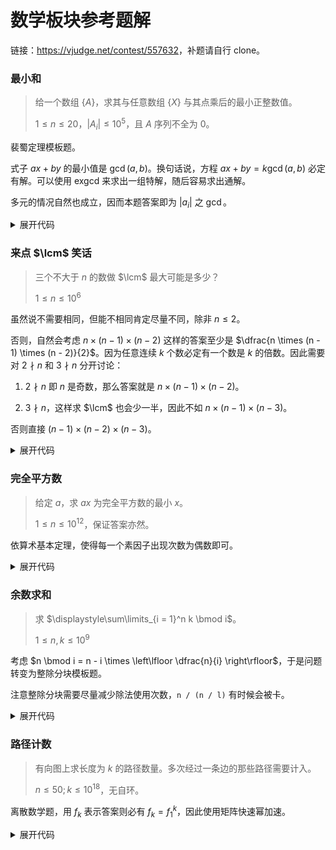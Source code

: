 # 数学板块参考题解

链接：<https://vjudge.net/contest/557632>，补题请自行 clone。

### 最小和
> 给一个数组 $\{A\}$，求其与任意数组 $\{X\}$ 与其点乘后的最小正整数值。
>
> $1 \leq n \leq 20$，$|A_i| \leq 10^5$，且 $A$ 序列不全为 $0$。

裴蜀定理模板题。

式子 $ax + by$ 的最小值是 $\gcd(a, b)$。换句话说，方程 $ax + by = k\gcd(a, b)$ 必定有解。可以使用 exgcd 来求出一组特解，随后容易求出通解。

多元的情况自然也成立，因而本题答案即为 $|a_i|$ 之 $\gcd$。

<details><summary>展开代码 </summary>

```cpp
#include <bits/stdc++.h>

int main() {
    std::cin.tie(nullptr)->sync_with_stdio(false);

    int n;
    std::cin >> n;
    std::vector<int> a(n);
    for (auto &i : a) std::cin >> i;

    int ans = 0;
    for (int i = 0; i < n; ++i) {
        ans = std::gcd(ans, std::abs(a[i]));
    }

    std::cout << ans << "\n";
    return 0;
}
```

</details>

### 来点 $\lcm$ 笑话
> 三个不大于 $n$ 的数做 $\lcm$ 最大可能是多少？
>
> $1 \leq n \leq 10^6$

虽然说不需要相同，但能不相同肯定尽量不同，除非 $n \leq 2$。

否则，自然会考虑 $n \times (n - 1) \times (n - 2)$ 这样的答案至少是 $\dfrac{n \times (n - 1) \times (n - 2)}{2}$。因为任意连续 $k$ 个数必定有一个数是 $k$ 的倍数。因此需要对 $2 \nmid n$ 和 $3 \nmid n$ 分开讨论：

1. $2 \nmid n$ 即 $n$ 是奇数，那么答案就是 $n \times (n - 1) \times (n - 2)$。

2. $3 \nmid n$，这样求 $\lcm$ 也会少一半，因此不如 $n \times (n - 1) \times (n - 3)$。

否则直接 $(n - 1) \times (n - 2) \times (n - 3)$。

<details><summary>展开代码 </summary>

```cpp
#include <bits/stdc++.h>

using ll = long long;
using exll = __int128;

int main() {
    std::cin.tie(nullptr)->sync_with_stdio(false);

    int n;
    std::cin >> n;
    std::vector<int> a(n);

    auto ans = (exll)n * (n - 1) * (n - 2) * (n - 3);

    if (n <= 2) {
        std::cout << n << '\n';
    } else if (n % 2) {
        std::cout << (ll)(ans / (n - 3)) << '\n';
    } else if (n % 3) {
        std::cout << (ll)(ans / (n - 2)) << '\n';
    } else {
        std::cout << (ll)(ans / n) << '\n';
    }

    return 0;
}
```

</details>

### 完全平方数
> 给定 $a$，求 $ax$ 为完全平方数的最小 $x$。
>
> $1 \leq n \leq 10^{12}$，保证答案亦然。

依算术基本定理，使得每一个素因子出现次数为偶数即可。

<details><summary>展开代码 </summary>

```cpp
#include <bits/stdc++.h>

using ll = long long;

int main() {
    std::cin.tie(nullptr)->sync_with_stdio(false);

    ll a, ans = 1;
    std::cin >> a;

    for (ll i = 2; i * i <= a; i++) {
        if (int cnt = 0; a % i == 0) {
            while (a % i == 0) cnt++, a /= i;
            if (cnt & 1) ans *= i;
        }
    }

    std::cout << ans * a << '\n';

    return 0;
}
```

</details>

### 余数求和
> 求 $\displaystyle\sum\limits_{i = 1}^n k \bmod i$。
>
> $1 \leq n, k \leq 10^9$

考虑 $n \bmod i = n - i \times \left\lfloor \dfrac{n}{i} \right\rfloor$，于是问题转变为整除分块模板题。

注意整除分块需要尽量减少除法使用次数，`n / (n / l)` 有时候会被卡。

<details><summary>展开代码 </summary>

```cpp
#include <bits/stdc++.h>

using ll = long long;

int main() {
    std::cin.tie(nullptr)->sync_with_stdio(false);

    ll n, k;
    std::cin >> n >> k;

    ll ans = n * k;
    for (int l = 1, r = 0; l <= n; l = r + 1) {
        ll t = k / l;
        r = t ? std::min(n, k / t) : n;
        ans -= t * (r - l + 1) * (l + r) / 2;
    }

    std::cout << ans << '\n';

    return 0;
}
```

</details>

### 路径计数
> 有向图上求长度为 $k$ 的路径数量。多次经过一条边的那些路径需要计入。
>
> $n \leq 50; k \leq 10^{18}$，无自环。

离散数学题，用 $f_k$ 表示答案则必有 $f_k = f_1^k$，因此使用矩阵快速幂加速。

<details><summary>展开代码 </summary>

```cpp
#include <bits/stdc++.h>

using ll = long long;

const int N = 50;
const int mod = 1000000007;

using matrix = std::array<std::array<int, N>, N>;

int n;

matrix operator *(const matrix &lhs, const matrix &rhs) {
    matrix res{};
    for (int i = 0; i < n; i++) {
        for (int k = 0; k < n; k++) {
            for (int j = 0; j < n; j++) {
                res[i][j] = ((ll) res[i][j] + (ll) lhs[i][k] * rhs[k][j] % mod) % mod;
            }
        }
    }
    return res;
}

matrix power(matrix x, ll k) {
    matrix res{};
    for (int i = 0; i < n; i++) res[i][i] = 1;
    for (; k; k /= 2, x = x * x)
        if (k & 1) res = res * x;
    return res;
}

int main() {
    std::cin.tie(nullptr)->sync_with_stdio(false);
    
    ll k;
    std::cin >> n >> k;
    
    matrix x{};
    for (int i = 0; i < n; i++) {
        for (int j = 0; j < n; j++) {
            std::cin >> x[i][j];
        }
    }

    matrix ans = power(x, k);
    
    int res{};
    for (int i = 0; i < n; i++) {
        for (int j = 0; j < n; j++) {
            res = ((ll) res + ans[i][j]) % mod;
        }
    }

    std::cout << res << '\n';
    
    return 0;
}
```

</details>
